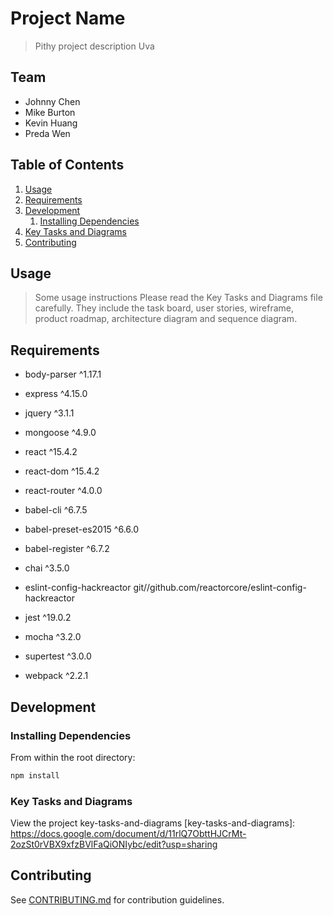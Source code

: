 # Project Name

> Pithy project description
Uva

## Team

  - Johnny Chen
  - Mike Burton
  - Kevin Huang
  - Preda Wen

## Table of Contents

1. [Usage](#Usage)
1. [Requirements](#requirements)
1. [Development](#development)
    1. [Installing Dependencies](#installing-dependencies)
1. [Key Tasks and Diagrams](#key-tasks-and-diagrams)
1. [Contributing](#contributing)

## Usage

> Some usage instructions
Please read the Key Tasks and Diagrams file carefully. They include the task board, user stories, wireframe, product roadmap, architecture diagram and sequence diagram.

## Requirements

- body-parser ^1.17.1
- express ^4.15.0
- jquery ^3.1.1
- mongoose ^4.9.0
- react ^15.4.2
- react-dom ^15.4.2
- react-router ^4.0.0

- babel-cli ^6.7.5
- babel-preset-es2015 ^6.6.0
- babel-register ^6.7.2
- chai ^3.5.0
- eslint-config-hackreactor git//github.com/reactorcore/eslint-config-hackreactor
- jest ^19.0.2
- mocha ^3.2.0
- supertest ^3.0.0
- webpack ^2.2.1

## Development

### Installing Dependencies

From within the root directory:

```sh
npm install
```

### Key Tasks and Diagrams

View the project key-tasks-and-diagrams [key-tasks-and-diagrams]: https://docs.google.com/document/d/11rlQ7ObttHJCrMt-2ozSt0rVBX9xfzBVlFaQiONIybc/edit?usp=sharing


## Contributing

See [CONTRIBUTING.md](CONTRIBUTING.md) for contribution guidelines.
